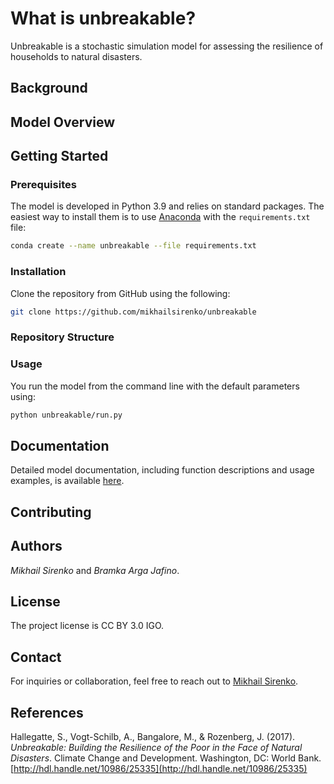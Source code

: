 # What is unbreakable?
Unbreakable is a stochastic simulation model for assessing the resilience of households to natural disasters. 

## Background

## Model Overview

## Getting Started

### Prerequisites
The model is developed in Python 3.9 and relies on standard packages. The easiest way to install them is to use [Anaconda](https://www.anaconda.com/products/individual) with the `requirements.txt` file:
```bash
conda create --name unbreakable --file requirements.txt
```

### Installation
Clone the repository from GitHub using the following:
```bash
git clone https://github.com/mikhailsirenko/unbreakable
```

### Repository Structure


### Usage
You run the model from the command line with the default parameters using:
```bash
python unbreakable/run.py
```

## Documentation
Detailed model documentation, including function descriptions and usage examples, is available [here](https://mikhailsirenko.github.io/unbreakable/src.html).

## Contributing

## Authors
*Mikhail Sirenko* and *Bramka Arga Jafino*.

## License
The project license is CC BY 3.0 IGO.

## Contact
For inquiries or collaboration, feel free to reach out to [Mikhail Sirenko](https://twitter.com/mikhailsirenko).

## References
Hallegatte, S., Vogt-Schilb, A., Bangalore, M., & Rozenberg, J. (2017). *Unbreakable: Building the Resilience of the Poor in the Face of Natural Disasters*. Climate Change and Development. Washington, DC: World Bank. [http://hdl.handle.net/10986/25335](http://hdl.handle.net/10986/25335)